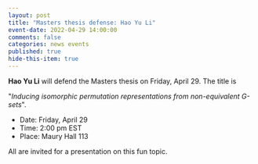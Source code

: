 ```yaml
---
layout: post
title: "Masters thesis defense: Hao Yu Li"
event-date: 2022-04-29 14:00:00
comments: false
categories: news events
published: true
hide-this-item: true
---
```


**Hao Yu Li** will defend the Masters thesis on Friday, April 29.
The title is

"_Inducing isomorphic permutation representations from non-equivalent G-sets_".

- Date: Friday, April 29
- Time: 2:00 pm EST
- Place: Maury Hall 113

All are invited for a presentation on this fun topic.